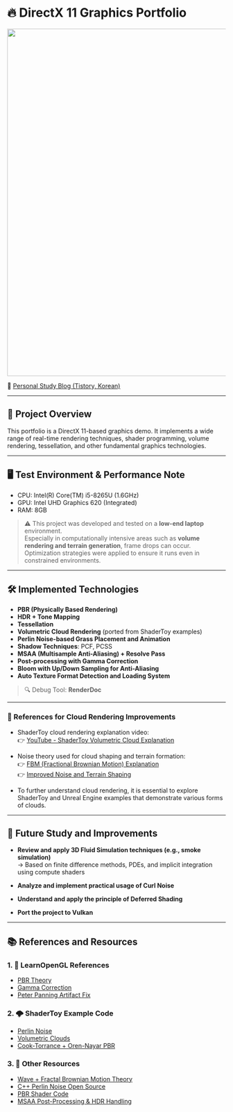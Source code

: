 # 🔥 DirectX 11 Graphics Portfolio

<p align="center">
  <img src="https://github.com/user-attachments/assets/662b69d9-9f4e-419c-8732-aa3b77327447" width="800" />
</p>

📘 [Personal Study Blog (Tistory, Korean)](https://pdy0930.tistory.com/)

---

## 🧪 Project Overview

This portfolio is a DirectX 11-based graphics demo.
It implements a wide range of real-time rendering techniques, shader programming, volume rendering, tessellation, and other fundamental graphics technologies.

---

## 🖥️ Test Environment & Performance Note

- CPU: Intel(R) Core(TM) i5-8265U (1.6GHz)  
- GPU: Intel UHD Graphics 620 (Integrated)  
- RAM: 8GB

> ⚠️ This project was developed and tested on a **low-end laptop** environment.  
> Especially in computationally intensive areas such as **volume rendering and terrain generation**, frame drops can occur.  
> Optimization strategies were applied to ensure it runs even in constrained environments.

---

## 🛠️ Implemented Technologies

- **PBR (Physically Based Rendering)**
- **HDR + Tone Mapping**
- **Tessellation**
- **Volumetric Cloud Rendering** (ported from ShaderToy examples)
- **Perlin Noise-based Grass Placement and Animation**
- **Shadow Techniques**: PCF, PCSS
- **MSAA (Multisample Anti-Aliasing) + Resolve Pass**
- **Post-processing with Gamma Correction**
- **Bloom with Up/Down Sampling for Anti-Aliasing**
- **Auto Texture Format Detection and Loading System**

> 🔍 Debug Tool: **RenderDoc**

---

### 📌 References for Cloud Rendering Improvements

- ShaderToy cloud rendering explanation video:  
  👉 [YouTube - ShaderToy Volumetric Cloud Explanation](https://www.youtube.com/watch?v=BFld4EBO2RE)

- Noise theory used for cloud shaping and terrain formation:  
  👉 [FBM (Fractional Brownian Motion) Explanation](https://iquilezles.org/articles/fbm/)  
  👉 [Improved Noise and Terrain Shaping](https://iquilezles.org/articles/morenoise/)

- To further understand cloud rendering, it is essential to explore ShaderToy and Unreal Engine examples that demonstrate various forms of clouds.

---

## 🔭 Future Study and Improvements

- **Review and apply 3D Fluid Simulation techniques (e.g., smoke simulation)**  
  → Based on finite difference methods, PDEs, and implicit integration using compute shaders

- **Analyze and implement practical usage of Curl Noise**

- **Understand and apply the principle of Deferred Shading**

- **Port the project to Vulkan**

---

## 📚 References and Resources

### 1. 📘 LearnOpenGL References
- [PBR Theory](https://learnopengl.com/PBR/Theory)  
- [Gamma Correction](https://learnopengl.com/Advanced-Lighting/Gamma-Correction)  
- [Peter Panning Artifact Fix](https://learnopengl.com/Advanced-Lighting/Shadows/Shadow-Mapping)

### 2. 🌩️ ShaderToy Example Code
- [Perlin Noise](https://www.shadertoy.com/view/3dVXDc)  
- [Volumetric Clouds](https://www.shadertoy.com/view/4ttSWf)  
- [Cook-Torrance + Oren-Nayar PBR](https://www.shadertoy.com/view/MsSczh)

### 3. 🧬 Other Resources
- [Wave + Fractal Brownian Motion Theory](https://thebookofshaders.com/13/?lan=kr)  
- [C++ Perlin Noise Open Source](https://github.com/Reputeless/PerlinNoise)  
- [PBR Shader Code](https://github.com/Nadrin/PBR)  
- [MSAA Post-Processing & HDR Handling](https://github.com/Microsoft/DirectXTK/wiki/Using-HDR-rendering)
